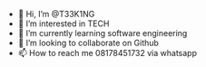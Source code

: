 - 👋 Hi, I’m @T33K1NG
- 👀 I’m interested in TECH
- 🌱 I’m currently learning software engineering
- 💞️ I’m looking to collaborate on Github
- 📫 How to reach me 08178451732 via whatsapp

<!---
T33K1NG/T33K1NG is a ✨ special ✨ repository because its `README.md` (this file) appears on your GitHub profile.
You can click the Preview link to take a look at your changes.
--->
